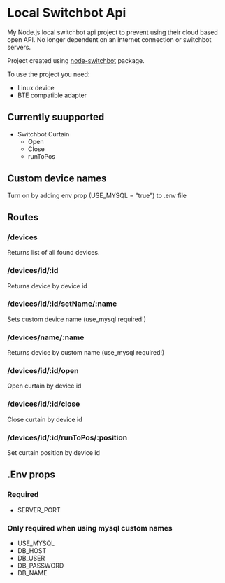 # Local Switchbot Api

My Node.js local switchbot api project to prevent using their cloud based open API. No longer dependent on an internet connection or switchbot servers.

Project created using [node-switchbot](https://www.npmjs.com/package/node-switchbot) package.

To use the project you need:
- Linux device
- BTE compatible adapter

## Currently suupported
- Switchbot Curtain
    - Open
    - Close
    - runToPos

## Custom device names
Turn on by adding env prop (USE_MYSQL = "true") to .env file

## Routes

### /devices
Returns list of all found devices.

### /devices/id/:id
Returns device by device id

### /devices/id/:id/setName/:name
Sets custom device name (use_mysql required!)

### /devices/name/:name
Returns device by custom name (use_mysql required!)

### /devices/id/:id/open
Open curtain by device id

### /devices/id/:id/close
Close curtain by device id

### /devices/id/:id/runToPos/:position
Set curtain position by device id

## .Env props

### Required
- SERVER_PORT

### Only required when using mysql custom names
- USE_MYSQL
- DB_HOST
- DB_USER
- DB_PASSWORD
- DB_NAME
